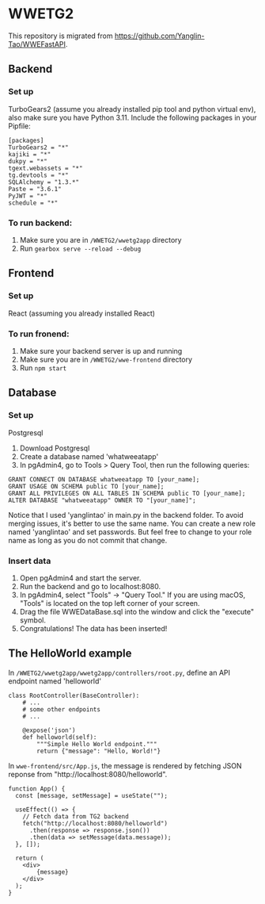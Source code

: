 # WWETG2
This repository is migrated from https://github.com/Yanglin-Tao/WWEFastAPI.
## Backend
### Set up 
TurboGears2 (assume you already installed pip tool and python virtual env), also make sure you have Python 3.11.
Include the following packages in your Pipfile:
```
[packages]
TurboGears2 = "*"
kajiki = "*"
dukpy = "*"
tgext.webassets = "*"
tg.devtools = "*"
SQLAlchemy = "1.3.*"
Paste = "3.6.1"
PyJWT = "*"
schedule = "*"
```
### To run backend:
1. Make sure you are in `/WWETG2/wwetg2app` directory
2. Run `gearbox serve --reload --debug`

## Frontend
### Set up 
React (assuming you already installed React)
### To run fronend:
1. Make sure your backend server is up and running
2. Make sure you are in `/WWETG2/wwe-frontend` directory
3. Run `npm start`

## Database
### Set up
Postgresql
1. Download Postgresql
2. Create a database named 'whatweeatapp'
3. In pgAdmin4, go to Tools > Query Tool, then run the following queries:
```
GRANT CONNECT ON DATABASE whatweeatapp TO [your_name];
GRANT USAGE ON SCHEMA public TO [your_name];
GRANT ALL PRIVILEGES ON ALL TABLES IN SCHEMA public TO [your_name];
ALTER DATABASE "whatweeatapp" OWNER TO "[your_name]";
```
Notice that I used 'yanglintao' in main.py in the backend folder. To avoid merging issues, it's better to use the same name. You can create a new role named 'yanglintao' and set passwords. But feel free to change to your role name as long as you do not commit that change.

### Insert data
1. Open pgAdmin4 and start the server.
2. Run the backend and go to localhost:8080.
3. In pgAdmin4, select "Tools" -> "Query Tool." If you are using macOS, "Tools" is located on the top left corner of your screen.
4. Drag the file WWEDataBase.sql into the window and click the "execute" symbol.
5. Congratulations! The data has been inserted!

## The HelloWorld example
In `/WWETG2/wwetg2app/wwetg2app/controllers/root.py`, define an API endpoint named 'helloworld'
```
class RootController(BaseController):
    # ...
    # some other endpoints
    # ...

    @expose('json')
    def helloworld(self):
        """Simple Hello World endpoint."""
        return {"message": "Hello, World!"}
```
In `wwe-frontend/src/App.js`, the message is rendered by fetching JSON reponse from "http://localhost:8080/helloworld".
```
function App() {
  const [message, setMessage] = useState("");

  useEffect(() => {
    // Fetch data from TG2 backend
    fetch("http://localhost:8080/helloworld")
      .then(response => response.json())
      .then(data => setMessage(data.message));
  }, []);

  return (
    <div>
        {message}
    </div>
  );
}
```